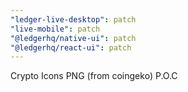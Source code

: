 ```yaml
---
"ledger-live-desktop": patch
"live-mobile": patch
"@ledgerhq/native-ui": patch
"@ledgerhq/react-ui": patch
---
```


Crypto Icons PNG (from coingeko) P.O.C
